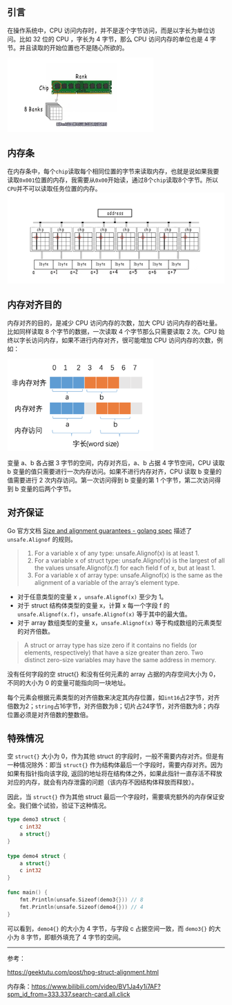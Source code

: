 ## 引言

在操作系统中，CPU 访问内存时，并不是逐个字节访问，而是以字长为单位访问。比如 32 位的 CPU ，字长为 4 字节，那么 CPU 访问内存的单位也是 4 字节。并且读取的开始位置也不是随心所欲的。

<img src="../images/image-20220324205518918.png" alt="image-20220324205518918" style="zoom: 33%;" />

## 内存条

在内存条中，每个`chip`读取每个相同位置的字节来读取内存，也就是说如果我要读取`0x001`位置的内存，我需要从`0x00`开始读，通过8个`chip`读取8个字节。所以`CPU`并不可以读取任务位置的内存。<img src="../images/image-20220324205217331.png" alt="image-20220324205217331" style="zoom:50%;" />

## 内存对齐目的

内存对齐的目的，是减少 CPU 访问内存的次数，加大 CPU 访问内存的吞吐量。比如同样读取 8 个字节的数据，一次读取 4 个字节那么只需要读取 2 次。CPU 始终以字长访问内存，如果不进行内存对齐，很可能增加 CPU 访问内存的次数，例如：

<img src="../images/image-20220324210301671.png" alt="image-20220324210301671" style="zoom:33%;" />

变量 a、b 各占据 3 字节的空间，内存对齐后，a、b 占据 4 字节空间，CPU 读取 b 变量的值只需要进行一次内存访问。如果不进行内存对齐，CPU 读取 b 变量的值需要进行 2 次内存访问。第一次访问得到 b 变量的第 1 个字节，第二次访问得到 b 变量的后两个字节。



## 对齐保证

Go 官方文档 [Size and alignment guarantees - golang spec](https://golang.org/ref/spec#Size_and_alignment_guarantees) 描述了 `unsafe.Alignof` 的规则。

> 1. For a variable x of any type: unsafe.Alignof(x) is at least 1.
> 2. For a variable x of struct type: unsafe.Alignof(x) is the largest of all the values unsafe.Alignof(x.f) for each field f of x, but at least 1.
> 3. For a variable x of array type: unsafe.Alignof(x) is the same as the alignment of a variable of the array’s element type.

- 对于任意类型的变量 x ，`unsafe.Alignof(x)` 至少为 1。
- 对于 struct 结构体类型的变量 x，计算 x 每一个字段 f 的 `unsafe.Alignof(x.f)`，`unsafe.Alignof(x)` 等于其中的最大值。
- 对于 array 数组类型的变量 x，`unsafe.Alignof(x)` 等于构成数组的元素类型的对齐倍数。

> A struct or array type has size zero if it contains no fields (or elements, respectively) that have a size greater than zero. Two distinct zero-size variables may have the same address in memory.

没有任何字段的空 struct{} 和没有任何元素的 array 占据的内存空间大小为 0，不同的大小为 0 的变量可能指向同一块地址。

每个元素会根据元素类型的对齐倍数来决定其内存位置，如`int16`占2字节，对齐倍数为2；`string`占16字节，对齐倍数为8；切片占24字节，对齐倍数为8；内存位置必须是对齐倍数的整数倍。



## 特殊情况

空 `struct{}` 大小为 0，作为其他 struct 的字段时，一般不需要内存对齐。但是有一种情况除外：即当 `struct{}` 作为结构体最后一个字段时，需要内存对齐。因为如果有指针指向该字段, 返回的地址将在结构体之外，如果此指针一直存活不释放对应的内存，就会有内存泄露的问题（该内存不因结构体释放而释放）。

因此，当 `struct{}` 作为其他 struct 最后一个字段时，需要填充额外的内存保证安全。我们做个试验，验证下这种情况。

```go
type demo3 struct {
	c int32
	a struct{}
}

type demo4 struct {
	a struct{}
	c int32
}

func main() {
	fmt.Println(unsafe.Sizeof(demo3{})) // 8
	fmt.Println(unsafe.Sizeof(demo4{})) // 4
}
```

可以看到，`demo4{}` 的大小为 4 字节，与字段 c 占据空间一致，而 `demo3{}` 的大小为 8 字节，即额外填充了 4 字节的空间。



---

参考：

https://geektutu.com/post/hpg-struct-alignment.html

内存条：https://www.bilibili.com/video/BV1Ja4y1i7AF?spm_id_from=333.337.search-card.all.click

